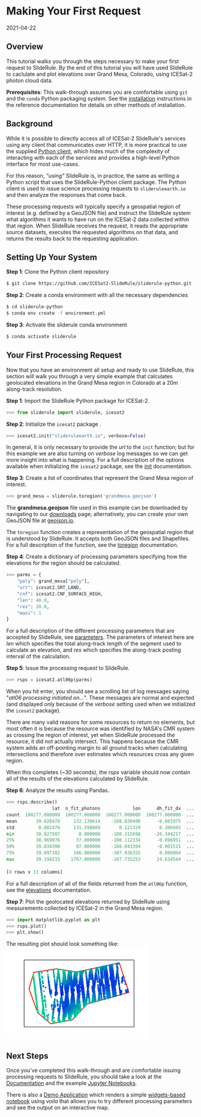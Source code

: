 # Making Your First Request

2021-04-22

## Overview

This tutorial walks you through the steps necessary to make your first request to SlideRule. By the end of this tutorial you will have used SlideRule to caclulate and plot elevations over Grand Mesa, Colorado, using ICESat-2 photon cloud data.

**Prerequisites**: This walk-through assumes you are comfortable using `git` and the `conda` Python packaging system. See the [installation](../../getting_started/Install.html) instructions in the reference documentation for details on other methods of installation.

## Background

While it is possible to directly access all of ICESat-2 SlideRule's services using any client that communicates over HTTP, it is more practical to use the supplied [Python client](https://github.com/ICESat2-SlideRule/sliderule-python), which hides much of the complexity of interacting with each of the services and provides a high-level Python interface for most use-cases.

For this reason, _"using"_ SlideRule is, in practice, the same as writing a Python script that uses the SlideRule-Python client package.  The Python client is used to issue science processing requests to `slideruleearth.io` and then analyze the responses that come back.

These processing requests will typically specify a geospatial region of interest (e.g. defined by a GeoJSON file) and instruct the SlideRule system what algorithms it wants to have run on the ICESat-2 data collected within that region.  When SlideRule receives the request, it reads the appropriate source datasets, executes the requested algorithms on that data, and returns the results back to the requesting application.

## Setting Up Your System

__Step 1__: Clone the Python client repository
```bash
$ git clone https://github.com/ICESat2-SlideRule/sliderule-python.git
```

__Step 2__: Create a conda environment with all the necessary dependencies
```bash
$ cd sliderule-python
$ conda env create -f environment.yml
```

__Step 3__: Activate the sliderule conda environment
```bash
$ conda activate sliderule
```

## Your First Processing Request

Now that you have an environment all setup and ready to use SlideRule, this section will walk you through a very simple example that calculates geolocated elevations in the Grand Mesa region in Colorado at a 20m along-track resolution.

__Step 1__: Import the SlideRule Python package for ICESat-2.
```python
>>> from sliderule import sliderule, icesat2
```

__Step 2__: Initialize the `icesat2` package .
```python
>>> icesat2.init("slideruleearth.io", verbose=False)
```
In general, it is only necessary to provide the _url_ to the `init` function; but for this example we are also turning on _verbose_ log messages so we can get more insight into what is happening.  For a full description of the options available when initializing the `icesat2` package, see the [init](../../api_reference/icesat2.html#init) documentation.

__Step 3__: Create a list of coordinates that represent the Grand Mesa region of interest.
```python
>>> grand_mesa = sliderule.toregion('grandmesa.geojson')
```
The **grandmesa.geojson** file used in this example can be downloaded by navigating to our [downloads](/rtd/tutorials/downloads.html) page; alternatively, you can create your own GeoJSON file at [geojson.io](https://geojson.io).

The `toregion` function creates a representation of the geospatial region that is understood by SlideRule.  It accepts both GeoJSON files and Shapefiles.  For a full description of the function, see the [toregion](../../user_guide/ICESat-2.html#toregion) documentation.

__Step 4__: Create a dictionary of processing parameters specifying how the elevations for the region should be calculated.
```python
>>> parms = {
    "poly": grand_mesa["poly"],
    "srt": icesat2.SRT_LAND,
    "cnf": icesat2.CNF_SURFACE_HIGH,
    "len": 40.0,
    "res": 20.0,
    "maxi": 1
}
```
For a full description of the different processing parameters that are accepted by SlideRule, see [parameters](../../user_guide/ICESat-2.html#parameters).  The parameters of interest here are _len_ which specifies the total along-track length of the segment used to calculate an elevation, and _res_ which specifies the along-track posting interval of the calculation.

__Step 5__: Issue the processing request to SlideRule.
```python
>>> rsps = icesat2.atl06p(parms)
```
When you hit enter, you should see a scrolling list of log messages saying "*atl06 processing initiated on...*". These messages are normal and expected (and displayed only because of the _verbose_ setting used when we initialized the `icesat2` package).

There are many valid reasons for some resources to return no elements, but most often it is because the resource was identified by NASA's CMR system as crossing the region of interest, yet when SlideRule processed the resource, it did not actually intersect.  This happens because the CMR system adds an off-pointing margin to all ground tracks when calculating intersections and therefore over estimates which resources cross any given region.

When this completes (~30 seconds), the _rsps_ variable should now contain all of the results of the elevations calculated by SlideRule.

__Step 6__: Analyze the results using Pandas.
```python
>>> rsps.describe()
                 lat  n_fit_photons            lon      dh_fit_dx  ...         h_mean     rms_misfit            rgt    segment_id
count  100277.000000  100277.000000  100277.000000  100277.000000  ...  100277.000000  100240.000000  100277.000000  100277.00000
mean       39.028478     132.139414    -108.030490      -0.001975  ...    2707.639564       2.512702     841.096513  500659.18788
std         0.082476     131.598809       0.121329       0.306945  ...     440.133777       3.124903     384.650923  284372.50888
min        38.827507       0.000000    -108.315698     -26.344217  ...    1396.383336       0.042654     211.000000  215376.00000
25%        38.969076      37.000000    -108.112334      -0.096951  ...    2371.550240       0.569138     737.000000  216597.00000
50%        39.034390      87.000000    -108.043394      -0.001515  ...    2846.206073       1.387819    1156.000000  217400.00000
75%        39.097182     166.000000    -107.936355       0.086064  ...    3068.137673       3.363937    1156.000000  785282.00000
max        39.194233    1767.000000    -107.735253      24.634544  ...    3737.048479     164.336963    1179.000000  786420.00000

[8 rows x 13 columns]
```
For a full description of all of the fields returned from the `atl06p` function, see the [elevations](../../user_guide/ICESat-2.html#elevations) documentation.

__Step 7__: Plot the geolocated elevations returned by SlideRule using measurements collected by ICESat-2 in the Grand Mesa region.
```python
>>> import matplotlib.pyplot as plt
>>> rsps.plot()
>>> plt.show()
```
The resulting plot should look something like:
![grand mesa](../../assets/grandmesa.png)


## Next Steps

Once you've completed this walk-through and are comfortable issuing processing requests to SlideRule, you should take a look at the [Documentation](../../) and the example [Jupyter Notebooks](../../getting_started/Examples.html).

There is also a [Demo Application](https://demo.slideruleearth.io/) which renders a simple [widgets-based notebook](https://github.com/ICESat2-SlideRule/sliderule-python/blob/main/examples/voila_demo.ipynb) using *voila* that allows you to try different processing parameters and see the output on an interactive map.
